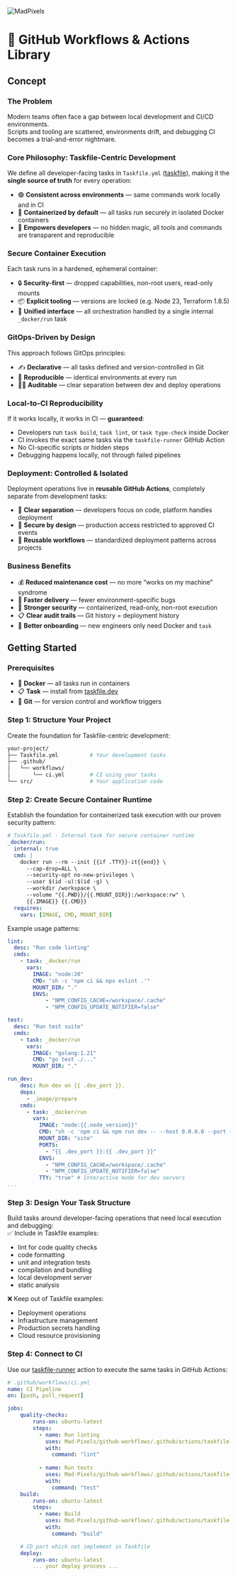 <picture>
    <source media="(prefers-color-scheme: dark)" srcset="https://github.com/Mad-Pixels/.github/raw/main/profile/banner.png">
    <source media="(prefers-color-scheme: light)" srcset="https://github.com/Mad-Pixels/.github/raw/main/profile/banner.png">
    <img alt="MadPixels" src="https://github.com/Mad-Pixels/.github/raw/main/profile/banner.png">
</picture>

# 🚀 GitHub Workflows & Actions Library

## Concept

### The Problem
Modern teams often face a gap between local development and CI/CD environments.  
Scripts and tooling are scattered, environments drift, and debugging CI becomes a trial-and-error nightmare.

### Core Philosophy: Taskfile-Centric Development
We define all developer-facing tasks in `Taskfile.yml` ([taskfile](https://taskfile.dev/)), making it the **single source of truth** for every operation:
- 🟢 **Consistent across environments** — same commands work locally and in CI
- 🐳 **Containerized by default** — all tasks run securely in isolated Docker containers
- 🔧 **Empowers developers** — no hidden magic, all tools and commands are transparent and reproducible

### Secure Container Execution
Each task runs in a hardened, ephemeral container:
- 🔒 **Security-first** — dropped capabilities, non-root users, read-only mounts
- 📦 **Explicit tooling** — versions are locked (e.g. Node 23, Terraform 1.8.5)
- 🔁 **Unified interface** — all orchestration handled by a single internal `_docker/run` task

### GitOps-Driven by Design
This approach follows GitOps principles:
- ✍️ **Declarative** — all tasks defined and version-controlled in Git
- 🔁 **Reproducible** — identical environments at every run
- 🕵️‍♂️ **Auditable** — clear separation between dev and deploy operations

### Local-to-CI Reproducibility
If it works locally, it works in CI — **guaranteed**:
- Developers run `task build`, `task lint`, or `task type-check` inside Docker
- CI invokes the exact same tasks via the `taskfile-runner` GitHub Action
- No CI-specific scripts or hidden steps
- Debugging happens locally, not through failed pipelines

### Deployment: Controlled & Isolated
Deployment operations live in **reusable GitHub Actions**, completely separate from development tasks:
- 🧱 **Clear separation** — developers focus on code, platform handles deployment  
- 🔐 **Secure by design** — production access restricted to approved CI events
- 🔁 **Reusable workflows** — standardized deployment patterns across projects

### Business Benefits
- 💰 **Reduced maintenance cost** — no more “works on my machine” syndrome
- 🚀 **Faster delivery** — fewer environment-specific bugs
- 🔐 **Stronger security** — containerized, read-only, non-root execution
- 📋 **Clear audit trails** — Git history = deployment history
- 🧠 **Better onboarding** — new engineers only need Docker and `task`

## Getting Started

### Prerequisites
- 🐳 **Docker** — all tasks run in containers
- 📋 **Task** — install from [taskfile.dev](https://taskfile.dev/installation/)
- 🐙 **Git** — for version control and workflow triggers

### Step 1: Structure Your Project
Create the foundation for Taskfile-centric development:
```bash
your-project/
├── Taskfile.yml          # Your development tasks
├── .github/
│   └── workflows/
│       └── ci.yml        # CI using your tasks
└── src/                  # Your application code
```

### Step 2: Create Secure Container Runtime
Establish the foundation for containerized task execution with our proven security pattern:
```yaml
# Taskfile.yml - Internal task for secure container runtime
_docker/run:
  internal: true
  cmd: |
    docker run --rm --init {{if .TTY}}-it{{end}} \ 
      --cap-drop=ALL \
      --security-opt no-new-privileges \
      --user $(id -u):$(id -g) \
      --workdir /workspace \
      --volume "{{.PWD}}/{{.MOUNT_DIR}}:/workspace:rw" \
      {{.IMAGE}} {{.CMD}}
  requires:
    vars: [IMAGE, CMD, MOUNT_DIR]
```

Example usage patterns:
```yaml
lint:
  desc: "Run code linting"
  cmds:
    - task: _docker/run
      vars:
        IMAGE: "node:20"
        CMD: "sh -c 'npm ci && npx eslint .'"
        MOUNT_DIR: "."
        ENVS:
            - "NPM_CONFIG_CACHE=/workspace/.cache"
            - "NPM_CONFIG_UPDATE_NOTIFIER=false"

test:
  desc: "Run test suite"
  cmds:
    - task: _docker/run
      vars:
        IMAGE: "golang:1.21"
        CMD: "go test ./..."
        MOUNT_DIR: "."

run_dev:
    desc: Run dev on {{ .dev_port }}.
    deps:
      - _image/prepare
    cmds: 
      - task: _docker/run 
        vars: 
          IMAGE: "node:{{.node_version}}"
          CMD: "sh -c 'npm ci && npm run dev -- --host 0.0.0.0 --port {{ .dev_port }}'"
          MOUNT_DIR: "site"
          PORTS:
            - "{{ .dev_port }}:{{ .dev_port }}"
          ENVS:
            - "NPM_CONFIG_CACHE=/workspace/.cache"
            - "NPM_CONFIG_UPDATE_NOTIFIER=false"
          TTY: "true" # Interactive mode for dev servers
...
```

### Step 3: Design Your Task Structure
Build tasks around developer-facing operations that need local execution and debugging:  
✅ Include in Taskfile examples:
- lint for code quality checks
- code formatting
- unit and integration tests
- compilation and bundling
- local development server
- static analysis

❌ Keep out of Taskfile examples:
- Deployment operations
- Infrastructure management
- Production secrets handling
- Cloud resource provisioning

### Step 4: Connect to CI
Use our [taskfile-runner](https://github.com/Mad-Pixels/github-workflows/blob/main/.github/actions/taskfile-runner/action.yml) action to execute the same tasks in GitHub Actions:
```yaml
# .github/workflows/ci.yml
name: CI Pipeline
on: [push, pull_request]

jobs:
    quality-checks:
        runs-on: ubuntu-latest
        steps:
          - name: Run linting
            uses: Mad-Pixels/github-workflows/.github/actions/taskfile-runner@main
            with:
              command: "lint"
          
          - name: Run tests  
            uses: Mad-Pixels/github-workflows/.github/actions/taskfile-runner@main
            with:
              command: "test"
    build:
        runs-on: ubuntu-latest
        steps:
          - name: Build
            uses: Mad-Pixels/github-workflows/.github/actions/taskfile-runner@main
            with:
              command: "build"

    # CD part which not implement in Taskfile
    deploy:
        runs-on: ubuntu-latest
        ... your deploy process ...
```
